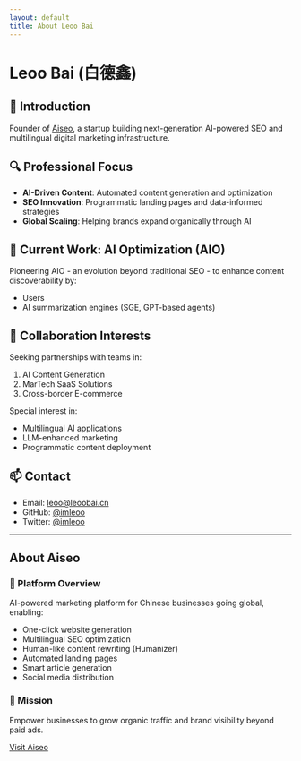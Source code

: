 ```yaml
---
layout: default
title: About Leoo Bai
---
```


# Leoo Bai (白德鑫)

## 👋 Introduction

Founder of [Aiseo](https://aiseo.icu), a startup building next-generation AI-powered SEO and multilingual digital marketing infrastructure.

## 🔍 Professional Focus

- **AI-Driven Content**: Automated content generation and optimization
- **SEO Innovation**: Programmatic landing pages and data-informed strategies
- **Global Scaling**: Helping brands expand organically through AI

## 🌱 Current Work: AI Optimization (AIO)

Pioneering AIO - an evolution beyond traditional SEO - to enhance content discoverability by:
- Users
- AI summarization engines (SGE, GPT-based agents)

## 🤝 Collaboration Interests

Seeking partnerships with teams in:
1. AI Content Generation
2. MarTech SaaS Solutions
3. Cross-border E-commerce

Special interest in:
- Multilingual AI applications
- LLM-enhanced marketing
- Programmatic content deployment

## 📫 Contact

- Email: [leoo@leoobai.cn](mailto:leoo@leoobai.cn)
- GitHub: [@imleoo](https://github.com/imleoo)
- Twitter: [@imleoo](https://twitter.com/imleoo)

---

## About Aiseo

### 🚀 Platform Overview
AI-powered marketing platform for Chinese businesses going global, enabling:
- One-click website generation
- Multilingual SEO optimization
- Human-like content rewriting (Humanizer)
- Automated landing pages
- Smart article generation
- Social media distribution

### 🎯 Mission
Empower businesses to grow organic traffic and brand visibility beyond paid ads.

[Visit Aiseo](https://aiseo.icu)
